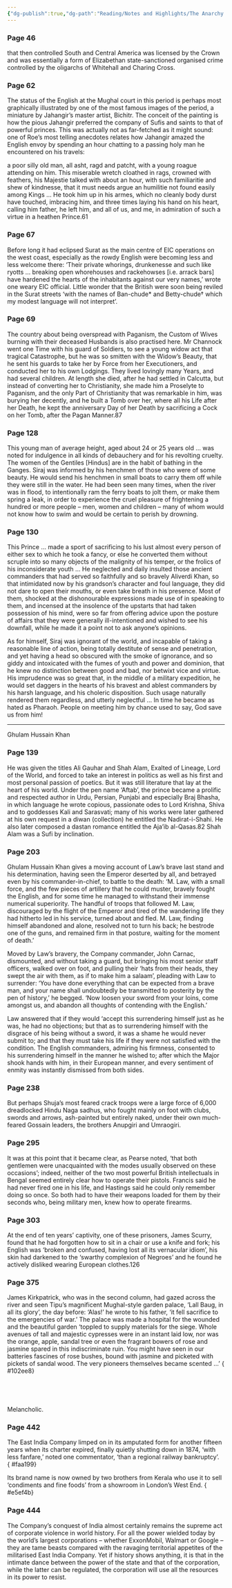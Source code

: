 ```yaml
---
{"dg-publish":true,"dg-path":"Reading/Notes and Highlights/The Anarchy.md","permalink":"/reading/notes-and-highlights/the-anarchy/","title":"Notes from The Anarchy","tags":["history","indian","south-asian","european","english"]}
---
```



### Page 46
that then controlled South and Central America was licensed by the Crown and was essentially a form of Elizabethan state-sanctioned organised crime controlled by the oligarchs of Whitehall and Charing Cross.

### Page 62
The status of the English at the Mughal court in this period is perhaps most graphically illustrated by one of the most famous images of the period, a miniature by Jahangir’s master artist, Bichitr. The conceit of the painting is how the pious Jahangir preferred the company of Sufis and saints to that of powerful princes. This was actually not as far-fetched as it might sound: one of Roe’s most telling anecdotes relates how Jahangir amazed the English envoy by spending an hour chatting to a passing holy man he encountered on his travels:  
  
a poor silly old man, all asht, ragd and patcht, with a young roague attending on him. This miserable wretch cloathed in rags, crowned with feathers, his Majestie talked with about an hour, with such familiaritie and shew of kindnesse, that it must needs argue an humilitie not found easily among Kings … He took him up in his armes, which no cleanly body durst have touched, imbracing him, and three times laying his hand on his heart, calling him father, he left him, and all of us, and me, in admiration of such a virtue in a heathen Prince.61

### Page 67
Before long it had eclipsed Surat as the main centre of EIC operations on the west coast, especially as the rowdy English were becoming less and less welcome there: ‘Their private whorings, drunkenesse and such like ryotts … breaking open whorehouses and rackehowses [i.e. arrack bars] have hardened the hearts of the inhabitants against our very names,’ wrote one weary EIC official. Little wonder that the British were soon being reviled in the Surat streets ‘with the names of Ban-chude* and Betty-chude† which my modest language will not interpret’.

### Page 69
The country about being overspread with Paganism, the Custom of Wives burning with their deceased Husbands is also practised here. Mr Channock went one Time with his guard of Soldiers, to see a young widow act that tragical Catastrophe, but he was so smitten with the Widow’s Beauty, that he sent his guards to take her by Force from her Executioners, and conducted her to his own Lodgings. They lived lovingly many Years, and had several children. At length she died, after he had settled in Calcutta, but instead of converting her to Christianity, she made him a Proselyte to Paganism, and the only Part of Christianity that was remarkable in him, was burying her decently, and he built a Tomb over her, where all his Life after her Death, he kept the anniversary Day of her Death by sacrificing a Cock on her Tomb, after the Pagan Manner.87

### Page 128
This young man of average height, aged about 24 or 25 years old … was noted for indulgence in all kinds of debauchery and for his revolting cruelty. The women of the Gentiles [Hindus] are in the habit of bathing in the Ganges. Siraj was informed by his henchmen of those who were of some beauty. He would send his henchmen in small boats to carry them off while they were still in the water. He had been seen many times, when the river was in flood, to intentionally ram the ferry boats to jolt them, or make them spring a leak, in order to experience the cruel pleasure of frightening a hundred or more people – men, women and children – many of whom would not know how to swim and would be certain to perish by drowning.

### Page 130
This Prince … made a sport of sacrificing to his lust almost every person of either sex to which he took a fancy, or else he converted them without scruple into so many objects of the malignity of his temper, or the frolics of his inconsiderate youth … He neglected and daily insulted those ancient commanders that had served so faithfully and so bravely Aliverdi Khan, so that intimidated now by his grandson’s character and foul language, they did not dare to open their mouths, or even take breath in his presence. Most of them, shocked at the dishonourable expressions made use of in speaking to them, and incensed at the insolence of the upstarts that had taken possession of his mind, were so far from offering advice upon the posture of affairs that they were generally ill-intentioned and wished to see his downfall, while he made it a point not to ask anyone’s opinions.  
  
As for himself, Siraj was ignorant of the world, and incapable of taking a reasonable line of action, being totally destitute of sense and penetration, and yet having a head so obscured with the smoke of ignorance, and so giddy and intoxicated with the fumes of youth and power and dominion, that he knew no distinction between good and bad, nor betwixt vice and virtue. His imprudence was so great that, in the middle of a military expedition, he would set daggers in the hearts of his bravest and ablest commanders by his harsh language, and his choleric disposition. Such usage naturally rendered them regardless, and utterly neglectful … In time he became as hated as Pharaoh. People on meeting him by chance used to say, God save us from him! 

---
Ghulam Hussain Khan

### Page 139
He was given the titles Ali Gauhar and Shah Alam, Exalted of Lineage, Lord of the World, and forced to take an interest in politics as well as his first and most personal passion of poetics. But it was still literature that lay at the heart of his world. Under the pen name ‘Aftab’, the prince became a prolific and respected author in Urdu, Persian, Punjabi and especially Braj Bhasha, in which language he wrote copious, passionate odes to Lord Krishna, Shiva and to goddesses Kali and Sarasvati; many of his works were later gathered at his own request in a diwan (collection) he entitled the Nadirat-i-Shahi. He also later composed a dastan romance entitled the Aja’ib al-Qasas.82 Shah Alam was a Sufi by inclination.

### Page 203
Ghulam Hussain Khan gives a moving account of Law’s brave last stand and his determination, having seen the Emperor deserted by all, and betrayed even by his commander-in-chief, to battle to the death: ‘M. Law, with a small force, and the few pieces of artillery that he could muster, bravely fought the English, and for some time he managed to withstand their immense numerical superiority. The handful of troops that followed M. Law, discouraged by the flight of the Emperor and tired of the wandering life they had hitherto led in his service, turned about and fled. M. Law, finding himself abandoned and alone, resolved not to turn his back; he bestrode one of the guns, and remained firm in that posture, waiting for the moment of death.’
  
Moved by Law’s bravery, the Company commander, John Carnac, dismounted, and without taking a guard, but bringing his most senior staff officers, walked over on foot, and pulling their ‘hats from their heads, they swept the air with them, as if to make him a salaam’, pleading with Law to surrender: ‘You have done everything that can be expected from a brave man, and your name shall undoubtedly be transmitted to posterity by the pen of history,’ he begged. ‘Now loosen your sword from your loins, come amongst us, and abandon all thoughts of contending with the English.’  
  
Law answered that if they would ‘accept this surrendering himself just as he was, he had no objections; but that as to surrendering himself with the disgrace of his being without a sword, it was a shame he would never submit to; and that they must take his life if they were not satisfied with the condition. The English commanders, admiring his firmness, consented to his surrendering himself in the manner he wished to; after which the Major shook hands with him, in their European manner, and every sentiment of enmity was instantly dismissed from both sides.

### Page 238
But perhaps Shuja’s most feared crack troops were a large force of 6,000 dreadlocked Hindu Naga sadhus, who fought mainly on foot with clubs, swords and arrows, ash-painted but entirely naked, under their own much-feared Gossain leaders, the brothers Anupgiri and Umraogiri.

### Page 295
It was at this point that it became clear, as Pearse noted, ‘that both gentlemen were unacquainted with the modes usually observed on these occasions’; indeed, neither of the two most powerful British intellectuals in Bengal seemed entirely clear how to operate their pistols. Francis said he had never fired one in his life, and Hastings said he could only remember doing so once. So both had to have their weapons loaded for them by their seconds who, being military men, knew how to operate firearms.

### Page 303
At the end of ten years’ captivity, one of these prisoners, James Scurry, found that he had forgotten how to sit in a chair or use a knife and fork; his English was ‘broken and confused, having lost all its vernacular idiom’, his skin had darkened to the ‘swarthy complexion of Negroes’ and he found he actively disliked wearing European clothes.126

### Page 375
James Kirkpatrick, who was in the second column, had gazed across the river and seen Tipu’s magnificent Mughal-style garden palace, ‘Lall Baug, in all its glory’, the day before: ‘Alas!’ he wrote to his father, ‘it fell sacrifice to the emergencies of war.’ The palace was made a hospital for the wounded and the beautiful garden ‘toppled to supply materials for the siege. Whole avenues of tall and majestic cypresses were in an instant laid low, nor was the orange, apple, sandal tree or even the fragrant bowers of rose and jasmine spared in this indiscriminate ruin. You might have seen in our batteries fascines of rose bushes, bound with jasmine and picketed with pickets of sandal wood. The very pioneers themselves became scented …’
{ #102ee8}

 
---
Melancholic.

### Page 442
The East India Company limped on in its amputated form for another fifteen years when its charter expired, finally quietly shutting down in 1874, ‘with less fanfare,’ noted one commentator, ‘than a regional railway bankruptcy’.  
{ #faa199}

  
Its brand name is now owned by two brothers from Kerala who use it to sell ‘condiments and fine foods’ from a showroom in London’s West End.
{ #e5ef4b}


### Page 444
The Company’s conquest of India almost certainly remains the supreme act of corporate violence in world history. For all the power wielded today by the world’s largest corporations – whether ExxonMobil, Walmart or Google – they are tame beasts compared with the ravaging territorial appetites of the militarised East India Company. Yet if history shows anything, it is that in the intimate dance between the power of the state and that of the corporation, while the latter can be regulated, the corporation will use all the resources in its power to resist.